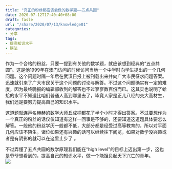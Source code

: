 ```yaml
---
title: "真正的粉丝都应该会做的数学题——五点共圆"
date: 2020-07-12T17:40:40+08:00
draft: fasle
url: "/share/2020/07/13/knowledge01"
categories: 
- 分享
tags: 
- 提高知识水平
- 膜法
---
```

作为一个合格的粉丝，只要一提到有关他的数学题，就应该想到经典的“五点共圆”。这是他1999年在澳门访问的时候访问当地一个中学时向学生提出的一个几何问题。这个问题时隔一年后在武汉日报上被刊载出来并向广大市民征求问题答案。迅速就引来了广大市民关于这个问题的讨论与解答。不过这个问题确实有一定的难度，因为最终晚报的编辑部收到的解答也不过寥寥数百份而已。这其实也说明了蛤蛤的水平不知道比咱们普通人高到哪里去了，毕竟人家是正儿八经的交大高材生，我们还是要努力提高自己的知识水平。

这道题就连声名赫赫的数学大师丘成桐都花了半个小时才得出答案。不过要想作为一个真正的粉丝的话仅仅知道有这样一回事是不够的，还要知道这道题具体要怎么解答。一般他的粉丝学历一般都不低，大部分都是经受过高等教育的，所以对平面几何应该不陌生。诸位如果还有兴趣的话可以继续往下阅览，如果对数学没兴趣或者是有阴影的就可以在这里止步了
。

不过弄懂了五点共圆的数学原理我们能在“high level"的目标上迈出第一步，这也是爷爷想看到的，提高自己的知识水平，做一个能担负起天下兴亡的青年。  
![](/images/knowledge01.jpg) 
